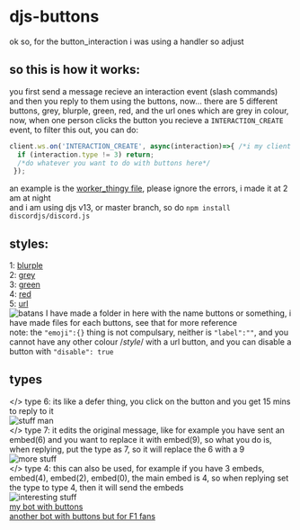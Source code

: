 # djs-buttons
ok so, for the button_interaction i was using a handler so adjust  
## so this is how it works:
you first send a message recieve an interaction event (slash commands) and then you reply to them using the buttons, now... there are 5 different buttons, grey, blurple, green, red, and the url ones which are grey in colour, now, when one person clicks the button you recieve a `INTERACTION_CREATE` event, to filter this out, you can do:
```js
client.ws.on('INTERACTION_CREATE', async(interaction)=>{ /*i my client defined as bot in the file*/
  if (interaction.type != 3) return;
  /*do whatever you want to do with buttons here*/
 });
 ```
an example is the [worker_thingy file](https://github.com/sm0lvoicc/djs-buttons/blob/main/working_thingy.js), please ignore the errors, i made it at 2 am at night  
and i am using djs v13, or master branch, so do `npm install discordjs/discord.js`
## styles:  
1: [blurple](https://github.com/sm0lvoicc/djs-buttons/blob/main/buttons/blurple.json)  
2: [grey](https://github.com/sm0lvoicc/djs-buttons/blob/main/buttons/grey.json)  
3: [green](https://github.com/sm0lvoicc/djs-buttons/blob/main/buttons/green.json)  
4: [red](https://github.com/sm0lvoicc/djs-buttons/blob/main/buttons/red.json)  
5: [url](https://github.com/sm0lvoicc/djs-buttons/blob/main/buttons/url.json)  
![batans](https://i.imgur.com/sd6BgY2.png)
I have made a folder in here with the name buttons or something, i have made files for each buttons, see that for more reference  
note:
the `"emoji":{}` thing is not compulsary, neither is `"label":""`, and you cannot have any other colour /*style*/ with a url button, and you can disable a button with `"disable": true`  
## types
</> type 6: its like a defer thing, you click on the button and you get 15 mins to reply to it  
![stuff man](https://imgur.com/KngoZUt.gif)  
</> type 7: it edits the original message, like for example you have sent an embed(6) and you want to replace it with embed(9), so what you do is, when replying, put the type as 7, so it will replace the 6 with a 9  
![more stuff](https://i.imgur.com/lxGGaKR.gif)  
</> type 4: this can also be used, for example if you have 3 embeds, embed(4), embed(2), embed(0), the main embed is 4, so when replying set the type to type 4, then it will send the embeds  
![interesting stuff](https://i.imgur.com/qIqAW1i.gif)  
[my bot with buttons](https://discord.com/api/oauth2/authorize?client_id=760426095563767818&permissions=4294967287&scope=bot%20applications.commands)  
[another bot with buttons but for F1 fans](https://discord.com/api/oauth2/authorize?client_id=841915071772229643&permissions=3959815233&scope=bot%20applications.commands)
